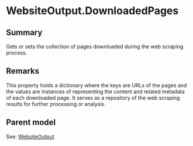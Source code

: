 # WebsiteOutput.DownloadedPages

## Summary

Gets or sets the collection of pages downloaded during the web scraping process.

## Remarks

This property holds a dictionary where the keys are URLs of the pages and the values are instances
of representing the content and related metadata of each downloaded page.
It serves as a repository of the web scraping results for further processing or analysis.

## Parent model

See: [WebsiteOutput](WebsiteOutput.md)